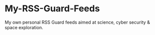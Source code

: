 # My-RSS-Guard-Feeds
My own personal RSS Guard feeds aimed at science, cyber security &amp; space exploration.
